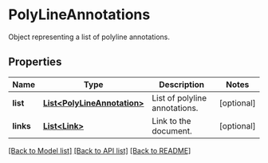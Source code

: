 ﻿
# PolyLineAnnotations
Object representing a list of polyline annotations.

## Properties
Name | Type | Description | Notes
------------ | ------------- | ------------- | -------------
**list** | [**List&lt;PolyLineAnnotation&gt;**](PolyLineAnnotation.md) | List of polyline annotations. | [optional]
**links** | [**List&lt;Link&gt;**](Link.md) | Link to the document. | [optional]


[[Back to Model list]](../README.md#documentation-for-models) [[Back to API list]](../README.md#documentation-for-api-endpoints) [[Back to README]](../README.md)


